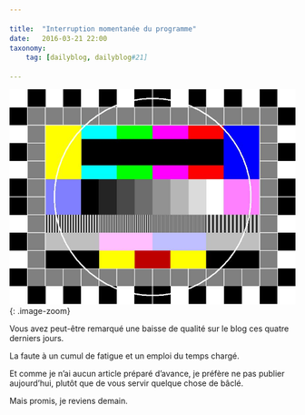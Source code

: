 ```yaml
---

title:  "Interruption momentanée du programme"
date:   2016-03-21 22:00
taxonomy:
    tag: [dailyblog, dailyblog#21]
    
---
```


![Mire](/assets/images/test-card.jpg){: .image-zoom}

Vous avez peut-être remarqué une baisse de qualité sur le blog ces quatre derniers jours.

La faute à un cumul de fatigue et un emploi du temps chargé.

Et comme je n’ai aucun article préparé d’avance, je préfère ne pas publier aujourd’hui, plutôt que de vous servir quelque chose de bâclé.

Mais promis, je reviens demain.